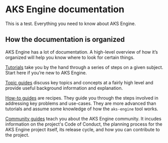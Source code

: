 # AKS Engine documentation

This is a test. Everything you need to know about AKS Engine.

## How the documentation is organized

AKS Engine has a lot of documentation. A high-level overview of how it’s organized will help you know where to look for certain things.

[Tutorials][] take you by the hand through a series of steps on a given subject. Start here if you’re new to AKS Engine.

[Topic guides][] discuss key topics and concepts at a fairly high level and provide useful background information and explanation.

[How-to guides][] are recipes. They guide you through the steps involved in addressing key problems and use-cases. They are more advanced than tutorials and assume some knowledge of how the `aks-engine` tool works.

[Community guides][] teach you about the AKS Engine community. It incudes information on the project's Code of Conduct, the planning process for the AKS Engine project itself, its release cycle, and how you can contribute to the project.

[quickstart]: tutorials/quickstart.md
[getting started]: tutorials/hello-world.md
[tutorials]: tutorials/README.md
[How-to guides]: howto/README.md
[Topic guides]: topics/README.md
[the reference guides]: reference/README.md
[community guides]: community/README.md

